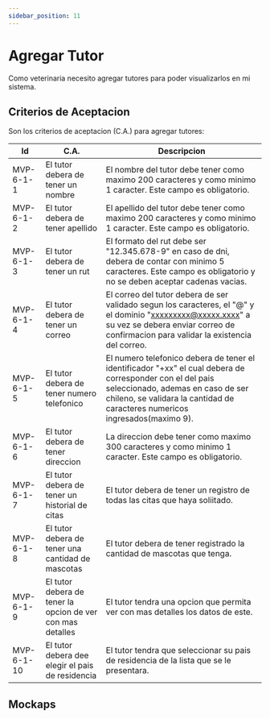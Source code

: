 ```yaml
---
sidebar_position: 11
---
```


# Agregar Tutor

Como veterinaria necesito agregar tutores para poder visualizarlos en mi sistema.

<!-- En la siguiente imagen reprecenta el flujo general de la historia de usuario:
![Task Flow de Gestionar citas](/img/gestionar_citas/agregar_cita/agregar_cita_diagrama.svg) -->

## Criterios de Aceptacion
Son los criterios de aceptacion (C.A.) para agregar tutores:

| Id | C.A. | Descripcion | 
|-------------------- | -------- | -------- | 
| MVP-6-1-1 | El tutor debera de tener un nombre | El nombre del tutor debe tener como maximo 200 caracteres y como minimo 1 caracter. Este campo es obligatorio. |
| MVP-6-1-2 | El tutor debera de tener apellido | El apellido del tutor debe tener como maximo 200 caracteres y como minimo 1 caracter. Este campo es obligatorio. |
| MVP-6-1-3 | El tutor debera de tener un rut | El formato del rut debe ser "12.345.678-9" en caso de dni, debera de contar con minimo 5 caracteres. Este campo es obligatorio y no se deben aceptar cadenas vacias. |
| MVP-6-1-4 | El tutor debera de tener un correo | El correo del tutor debera de ser validado segun los caracteres, el "@" y el dominio "xxxxxxxxx@xxxxx.xxxx" a su vez se debera enviar correo de confirmacion para validar la existencia del correo. |
| MVP-6-1-5 | El tutor debera de tener numero telefonico | El numero telefonico debera de tener el identificador "+xx" el cual debera de corresponder con el del pais seleccionado, ademas en caso de ser chileno, se validara la cantidad de caracteres numericos ingresados(maximo 9). |
| MVP-6-1-6 | El tutor debera de tener direccion | La direccion debe tener como maximo 300 caracteres y como minimo 1 caracter. Este campo es obligatorio. |
| MVP-6-1-7 | El tutor debera de tener un historial de citas | El tutor debera de tener un registro de todas las citas que haya soliitado. |
| MVP-6-1-8 | El tutor debera de tener una cantidad de mascotas | El tutor debera de tener registrado la cantidad de mascotas que tenga. |
| MVP-6-1-9 | El tutor debera de tener la opcion de ver con mas detalles | El tutor tendra una opcion que permita ver con mas detalles los datos de este. |
| MVP-6-1-10 | El tutor debera dee elegir el pais de residencia | El tutor tendra que seleccionar su pais de residencia de la lista que se le presentara. |


## Mockaps

<!-- ### Agregar sin error
![Mockap de Gestionar citas general](/img/gestionar_citas/agregar_cita/agregar_cita_mockap.svg)

### Agregar con marca de error
![Mockap de Gestionar citas tabla](/img/gestionar_citas/agregar_cita/agregar_cita_error_mockap.svg) -->